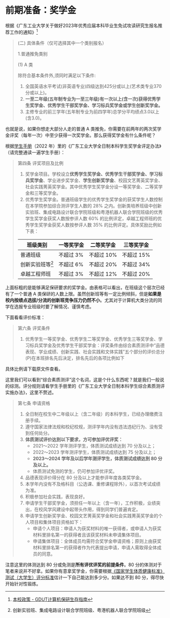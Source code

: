# 前期准备：奖学金

根据《广东工业大学关于做好2023年优秀应届本科毕业生免试攻读研究生报名推荐工作的通知》[^1]

> (二) 具体条件（仅可选择其中一个类别报名）
>
> 1.普通推免类别
>
> (1) A 类
>
> 除符合基本条件外,须同时满足以下条件:
>
> 1. 全国英语水平考试(非英语专业)四级达到425分或以上(艺术类专业370分或以上)。
> 2. **一至二年级(五年制专业为一至三年级)有一次以上(含一次)获得优秀学生奖学金、优秀学生干部奖学金、学习标兵奖学金或学生创新奖学金。**
> 3. 主修专业的前三学年(五年制专业为前四学年)总学分平均绩点3.0以上(含3.0)。

也就是说，如果你想走大部分人走的普通 A 类推免，你需要在前两年的两次奖学金评奖（每年一次）中至少获得一次奖学金。那么获得奖学金有什么条件呢？

根据[学生手册](https://jwc.gdut.edu.cn/gzzd/xssc.htm)（2022 年）里的《广东工业大学全日制本科学生奖学金评定办法》（请完整通读一遍学生手册）：

> 第四条 评奖项目及比例
>
> 1. 奖学金项目。学校设立**优秀学生奖学金、优秀学生干部奖学金、学习标兵奖学金**、学业进步奖学金、**学生创新奖学金**、校园文艺菁英奖学金、社会实践菁英奖学金。其中优秀学生奖学金分设一等奖学金、二等奖学金和三等奖学金。
> 2. 优秀学生奖学金。普通班级学生的优秀学生奖学金的获奖学生人数控制在本学院参加综合测评学生人数的 28% 之内。创新类培养班级中创新实验班、集成电路设计联合学院班级和粤港机器人联合学院班级的优秀学生奖学金获奖人数按参评人数 60% 的比例评定，卓越工程师班的优秀学生奖学金获奖人数按参评人数 35% 的比例评定。具体奖励比例如下表：
>
>| 班级类别         | 一等奖学金 | 二等奖学金 | 三等奖学金 |
>|------------------|------------|------------|------------|
>| 普通班级         | 不超过 3%  | 不超过 10% | 不超过 15% |
>| 创新实验班等[^2] | 不超过 6%  | 不超过 20% | 不超过 34% |
>| 卓越工程师班     | 不超过 3%  | 不超过 12% | 不超过 20% |

上面标粗的是能够满足保研要求的奖学金。由表格可以看出，在班级这个层次已经有了一个普通 A 类保研的人数上限。虽然创新班等有一定比例倾斜，但是**如果是校内按绩点选拔/分流的创新班竞争压力仍然不小**。尤其对于计算机大类分流的同学在选报专业班级时要了解情况、谨慎考虑。

下面看看评价标准：

> 第六条 评奖条件
> 1. 优秀学生一等奖学金、优秀学生二等奖学金、优秀学生三等奖学金、学习标兵奖学金及优秀学生干部奖学金：评奖条件由综合素质测评中“品德表现、学业成绩、创新实践、社会实践和文体实践”五个部分的评价总分(P)在本班排名先后决定，排名先后的各项比例如下

具体比例请下载原文件查看。

这里我们可以看到“综合素质测评”这个名词，这是个什么东西呢？就是我们一般说的综测。评分规则请看学生手册里的《广东工业大学全日制本科学生综合素质测评实施办法》，这里不赘述。

> 第七条 申请资格
>
> 1. 全日制在校生中二年级以上（含二年级）的本科学生，已经办理缴费注册手续。
> 2. 遵守国家法律法规和校纪校规，测评学年内没有违法违纪行为、没有受到任何处分。
> 3. **体质测试评价达到以下要求，方可参加评优评奖：**
>    - 2021～2022 学年测评学生，体质测试成绩达到 70 分及以上；
>    - 2022～2023 学年测评学生，体质测试成绩达到 75 分及以上；
>    - **2023～2024 学年及以后学年测评学生，体质测试成绩达到 80 分及以上。**
>    - 体质测试免测的学生，仍可参加评优评奖。
> 4. 品德表现评价得分在 80 分及以上才能参评年度各类奖学金。
> 5. 本学年内没有不及格科目（公选课、重修课程除外），以首次考试成绩为准。
> 6. 积极参加社会实践，表现良好。
> 7. 申请学生干部奖学金，须担任一年以上（含一年），工作积极，业绩突出，在校风学风建设中起带头作用，得到同学们普遍肯定。
> 8. 申请学生创新奖学金、校园文艺菁英奖学金和社会实践菁英奖学金的个人项目和集体项目资格如下：
>    - 申请个人项目：申请人为获奖材料的唯一获得者，或申请人为获奖材料里排名第一的获得者且该获奖材料未申请集体项目。
>    - 申请集体项目：全体成员均需符合奖学金申请资格；原则上由获奖材料里排名第一的获得者作为代表提出申请，申请人需取得全体成员的同意。

注意这里的体测达到 80 分或免测是**所有评优评奖的前提条件**。80 分的体测对于笔者来说并不好拿。如果你有意拿奖学金，你需要根据[《国家学生体质健康标准》测试（大学生）评分标准](https://fdty.fudan.edu.cn/b0/31/c29222a307249/page.htm)估计一下自己能达到多少分。如果达不到 80 分，得尽快开始针对性锻炼。

[^1]: [本校政策 - GDUT计算机保研生存指南](https://metaphysicser.github.io/GDUT-Computer-Survival-Manual/%E5%88%9D%E6%8E%A2%E4%BF%9D%E7%A0%94/%E6%9C%AC%E6%A0%A1%E6%94%BF%E7%AD%96.html)

[^2]: 创新实验班、集成电路设计联合学院班级、粤港机器人联合学院班级
